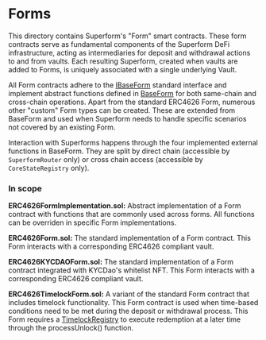 # Forms

This directory contains Superform's "Form" smart contracts. These form contracts serve as fundamental components of the Superform DeFi infrastructure, acting as intermediaries for deposit and withdrawal actions to and from vaults. Each resulting Superform, created when vaults are added to Forms, is uniquely associated with a single underlying Vault.

All Form contracts adhere to the [IBaseForm](../interfaces/IBaseForm.sol) standard interface and implement abstract functions defined in [BaseForm](../BaseForm.sol) for both same-chain and cross-chain operations. Apart from the standard ERC4626 Form, numerous other "custom" Form types can be created. These are extended from BaseForm and used when Superform needs to handle specific scenarios not covered by an existing Form.

Interaction with Superforms happens through the four implemented external functions in BaseForm. They are split by direct chain (accessible by `SuperformRouter` only) or cross chain access (accessible by `CoreStateRegistry` only).

### In scope

**ERC4626FormImplementation.sol:** Abstract implementation of a Form contract with functions that are commonly used across forms. All functions can be overriden in specific Form implementations.

**ERC4626Form.sol:** The standard implementation of a Form contract. This Form interacts with a corresponding ERC4626 compliant vault.

**ERC4626KYCDAOForm.sol:** The standard implementation of a Form contract integrated with KYCDao's whitelist NFT. This Form interacts with a corresponding ERC4626 compliant vault.

**ERC4626TimelockForm.sol:** A variant of the standard Form contract that includes timelock functionality. This Form contract is used when time-based conditions need to be met during the deposit or withdrawal process. This Form requires a [TimelockRegistry](../crosschain-data/extensions/TimelockStateRegistry.sol) to execute redemption at a later time through the processUnlock() function.

